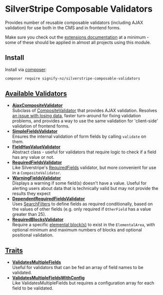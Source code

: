 # SilverStripe Composable Validators

Provides number of reusable composable validators (including AJAX validation) for use both in the CMS and in frontend forms.

Make sure you check out the [extensions documentation](docs/en/02-extensions.md) at a minimum - some of these should be applied in almost all projects using this module.

## Install

Install via [composer](https://getcomposer.org):

```bash
composer require signify-nz/silverstripe-composable-validators
```

## [Available Validators](docs/en/01-validators.md)
- **[AjaxCompositeValidator](docs/en/01-validators.md#ajaxcompositevalidator)**  
Subclass of [CompositeValidator](https://api.silverstripe.org/4/SilverStripe/Forms/CompositeValidator.html) that provides AJAX validation. Resolves [an issue with losing data](https://github.com/silverstripe/silverstripe-elemental/issues/764), faster turn-around for fixing validation problems, and provides a way to use the same validation for 'client-side' validation of frontend forms.
- **[SimpleFieldsValidator](docs/en/01-validators.md#simplefieldsvalidator)**  
Ensures the internal validation of form fields by calling `validate` on them.
- **[FieldHasValueValidator](docs/en/01-validators.md#fieldhasvaluevalidator)**  
Abstract class - useful for validators that require logic to check if a field has any value or not.
- **[RequiredFieldsValidator](docs/en/01-validators.md#requiredfieldsvalidator)**  
Like Silverstripe's [RequiredFields](https://api.silverstripe.org/4/SilverStripe/Forms/RequiredFields.html) validator, but more convenient for use in a `CompositeValidator`.
- **[WarningFieldsValidator](docs/en/01-validators.md#warningfieldsvalidator)**  
Displays a warning if some field(s) doesn't have a value. Useful for alerting users about data that is technically valid but may not provide the results they expect
- **[DependentRequiredFieldsValidator](docs/en/01-validators.md#dependentrequiredfieldsvalidator)**  
Uses [SearchFilters](https://docs.silverstripe.org/en/4/developer_guides/model/searchfilters/) to define fields as required conditionally, based on the values of other fields (e.g. only required if `OtherField` has a value greater than 25).
- **[RequiredBlocksValidator](docs/en/01-validators.md#requiredblocksvalidator)**  
Require a specific [elemental block(s)](https://github.com/silverstripe/silverstripe-elemental) to exist in the `ElementalArea`, with optional minimum and maximum numbers of blocks and optional positional validation.
## [Traits](docs/en/01-validators.md#traits)
- **[ValidatesMultipleFields](docs/en/01-validators.md#validatesmultiplefields)**  
Useful for validators that can be fed an array of field names to be validated.
- **[ValidatesMultipleFieldsWithConfig](docs/en/01-validators.md#validatesmultiplefieldswithconfig)**  
Like ValidatesMultipleFields but requires a configuration array for each field to be validated.
